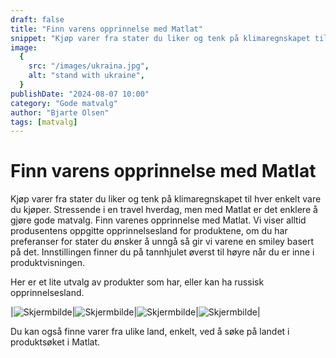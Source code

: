 ```yaml
---
draft: false
title: "Finn varens opprinnelse med Matlat"
snippet: "Kjøp varer fra stater du liker og tenk på klimaregnskapet til hver enkelt vare du kjøper. Stressende i en travel hverdag, men med Matlat er det enklere å gjøre gode matvalg."
image:
  {
    src: "/images/ukraina.jpg",
    alt: "stand with ukraine",
  }
publishDate: "2024-08-07 10:00"
category: "Gode matvalg"
author: "Bjarte Olsen"
tags: [matvalg]
---
```


# Finn varens opprinnelse med Matlat

Kjøp varer fra stater du liker og tenk på klimaregnskapet til hver enkelt vare du kjøper. Stressende i en travel hverdag, men med Matlat er det enklere å gjøre gode matvalg. Finn varenes opprinnelse med Matlat. Vi viser alltid produsentens oppgitte opprinnelsesland for produktene, om du har preferanser for stater du ønsker å unngå så gir vi varene en smiley basert på det. Innstillingen finner du på tannhjulet øverst til høyre når du er inne i produktvisningen.

Her er et lite utvalg av produkter som har, eller kan ha russisk opprinnelsesland.

|![Skjermbilde](/images/VarensOpprinnelse1.png)|![Skjermbilde](/images/VarensOpprinnelse2.png)|![Skjermbilde](/images/VarensOpprinnelse3.png)|![Skjermbilde](/images/VarensOpprinnelse4.png)|

Du kan også finne varer fra ulike land, enkelt, ved å søke på landet i produktsøket i Matlat.